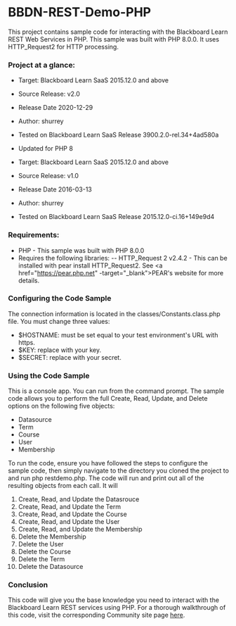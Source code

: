 # BBDN-REST-Demo-PHP
This project contains sample code for interacting with the Blackboard Learn REST Web Services in PHP. This sample was built with PHP 8.0.0. It uses HTTP_Request2 for HTTP processing.

### Project at a glance:
- Target: Blackboard Learn SaaS 2015.12.0 and above
- Source Release: v2.0
- Release Date  2020-12-29
- Author: shurrey
- Tested on Blackboard Learn SaaS Release 3900.2.0-rel.34+4ad580a
- Updated for PHP 8

- Target: Blackboard Learn SaaS 2015.12.0 and above
- Source Release: v1.0
- Release Date  2016-03-13
- Author: shurrey
- Tested on Blackboard Learn SaaS Release 2015.12.0-ci.16+149e9d4

### Requirements:
- PHP - This sample was built with PHP 8.0.0
- Requires the following libraries:
--   HTTP_Request 2 v2.4.2 - This can be installed with pear install HTTP_Request2. See <a href="https://pear.php.net" -target="_blank">PEAR's website</a> for more details.

### Configuring the Code Sample
The connection information is located in the classes/Constants.class.php file. You must change three values:
- $HOSTNAME: must be set equal to your test environment's URL with https.
- $KEY: replace <insert your key> with your key.
- $SECRET: replace <insert your secret> with your secret.

### Using the Code Sample
This is a console app. You can run from the command prompt. The sample code allows you to perform the full Create, Read, Update, and Delete options on the following five objects:
- Datasource
- Term
- Course
- User
- Membership

To run the code, ensure you have followed the steps to configure the sample code, then simply navigate to the directory you cloned the project to and run php restdemo.php. The code will run and print out all of the resulting objects from each call. It will

1. Create, Read, and Update the Datasrouce
2. Create, Read, and Update the Term
3. Create, Read, and Update the Course
4. Create, Read, and Update the User
5. Create, Read, and Update the Membership
6. Delete the Membership
7. Delete the User
8. Delete the Course
9. Delete the Term
10. Delete the Datasource

	
### Conclusion
This code will give you the base knowledge you need to interact with the Blackboard Learn REST services using PHP. For a thorough walkthrough of this code, visit the corresponding Community site page <a href="https://docs.blackboard.com/learn/rest/examples/php-demo" target="_blank">here</a>.
